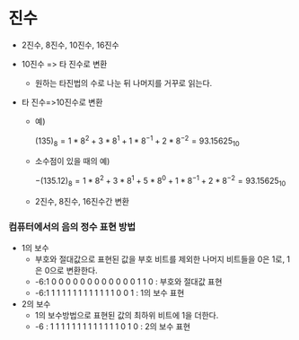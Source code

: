 진수
========
- 2진수, 8진수, 10진수, 16진수
- 10진수 => 타 진수로 변환
  - 원하는 타진법의 수로 나눈 뒤 나머지를 거꾸로 읽는다.

- 타 진수=>10진수로 변환
  - 예) 
  
    $(135)_8=1*8^2+3*8^1+1*8^{-1}+2*8^{-2}=93.15625_{10}$
  - 소수점이 있을 때의 예)

    $-(135.12)_8=1*8^2+3*8^1+5*8^0+1*8^{-1}+2*8^{-2}=93.15625_{10}$

  - 2진수, 8진수, 16진수간 변환
### 컴퓨터에서의 음의 정수 표현 방법
- 1의 보수 
  - 부호와 절대값으로 표현된 값을 부호 비트를 제외한 나머지 비트들을 0은 1로, 1은 0으로 변환한다.
  - -6:1 0 0 0 0 0 0 0 0 0 0 0 0 1 1 0 : 부호와 절대값 표현
  - -6:1 1 1 1 1 1 1 1 1 1 1 1 1 0 0 1 : 1의 보수 표현
- 2의 보수
  - 1의 보수방법으로 표현된 값의 최하위 비트에 1을 더한다.
  - -6 : 1 1 1 1 1 1 1 1 1 1 1 1 1 0 1 0 : 2의 보수 표현 
  